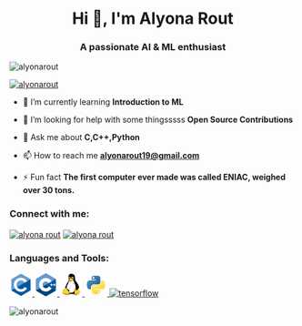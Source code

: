<h1 align="center">Hi 👋, I'm Alyona Rout</h1>
<h3 align="center">A passionate AI & ML enthusiast</h3>

<p align="left"> <img src="https://komarev.com/ghpvc/?username=alyonarout&label=Profile%20views&color=0e75b6&style=flat" alt="alyonarout" /> </p>

<p align="left"> <a href="https://github.com/ryo-ma/github-profile-trophy"><img src="https://github-profile-trophy.vercel.app/?username=alyonarout" alt="alyonarout" /></a> </p>

- 🔭 I’m currently learning **Introduction to ML**

- 🤝 I’m looking for help with some thingsssss **Open Source Contributions**

- 💬 Ask me about **C,C++,Python**

- 📫 How to reach me **alyonarout19@gmail.com**

- ⚡ Fun fact **The first computer ever made was called ENIAC, weighed over 30 tons.**

<h3 align="left">Connect with me:</h3>
<p align="left">
<a href="https://linkedin.com/in/alyona rout" target="blank"><img align="center" src="https://raw.githubusercontent.com/rahuldkjain/github-profile-readme-generator/master/src/images/icons/Social/linked-in-alt.svg" alt="alyona rout" height="30" width="40" /></a>
<a href="https://fb.com/alyona rout" target="blank"><img align="center" src="https://raw.githubusercontent.com/rahuldkjain/github-profile-readme-generator/master/src/images/icons/Social/facebook.svg" alt="alyona rout" height="30" width="40" /></a>
</p>

<h3 align="left">Languages and Tools:</h3>
<p align="left"> <a href="https://www.cprogramming.com/" target="_blank" rel="noreferrer"> <img src="https://raw.githubusercontent.com/devicons/devicon/master/icons/c/c-original.svg" alt="c" width="40" height="40"/> </a> <a href="https://www.w3schools.com/cpp/" target="_blank" rel="noreferrer"> <img src="https://raw.githubusercontent.com/devicons/devicon/master/icons/cplusplus/cplusplus-original.svg" alt="cplusplus" width="40" height="40"/> </a> <a href="https://www.linux.org/" target="_blank" rel="noreferrer"> <img src="https://raw.githubusercontent.com/devicons/devicon/master/icons/linux/linux-original.svg" alt="linux" width="40" height="40"/> </a> <a href="https://www.python.org" target="_blank" rel="noreferrer"> <img src="https://raw.githubusercontent.com/devicons/devicon/master/icons/python/python-original.svg" alt="python" width="40" height="40"/> </a> <a href="https://www.tensorflow.org" target="_blank" rel="noreferrer"> <img src="https://www.vectorlogo.zone/logos/tensorflow/tensorflow-icon.svg" alt="tensorflow" width="40" height="40"/> </a> </p>

<p><img align="center" src="https://github-readme-stats.vercel.app/api/top-langs?username=alyonarout&show_icons=true&locale=en&layout=compact" alt="alyonarout" /></p> 

<!--
**alyonarout/alyonarout** is a ✨ _special_ ✨ repository because its `README.md` (this file) appears on your GitHub profile.

Here are some ideas to get you started:

- 🔭 I’m currently working on ...
- 🌱 I’m currently learning ...
- 👯 I’m looking to collaborate on ...
- 🤔 I’m looking for help with ...
- 💬 Ask me about ...
- 📫 How to reach me: ...
- 😄 Pronouns: ...
- ⚡ Fun fact: ...
-->
